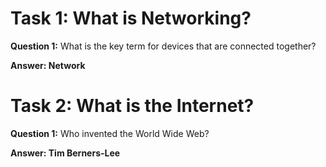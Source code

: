 # Task 1: What is Networking? 

**Question 1:** What is the key term for devices that are connected together?

**Answer: Network**

# Task 2: What is the Internet? 

**Question 1:** Who invented the World Wide Web?

**Answer: Tim Berners-Lee**
